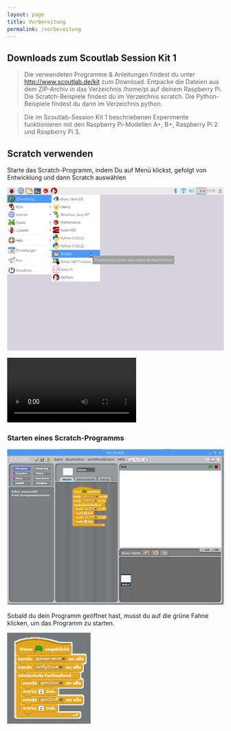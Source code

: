 ```yaml
---
layout: page
title: Vorbereitung
permalink: /vorbereitung
---
```

## Downloads zum Scoutlab Session Kit 1
>Die verwendeten Programme & Anleitungen findest du unter http://www.scoutlab.de/kit zum Download.
Entpacke die Dateien aus dem ZIP-Archiv in das Verzeichnis /home/pi auf deinem Raspberry Pi.
Die Scratch-Beispiele findest du im Verzeichnis scratch.
Die Python-Beispiele findest du dann im Verzeichnis python.

>Die im Scoutlab-Session Kit 1 beschriebenen Experimente funktionieren mit den Raspberry Pi-Modellen A+, B+, Raspberry Pi 2 und Raspberry Pi 3.

## Scratch verwenden
Starte das Scratch-Programm, indem Du auf Menü klickst, gefolgt von Entwicklung und dann Scratch auswählen

![Scratch starten](images/scratch_starten.png)

![Scratch Starten](videos/start_scratch.mp4)


### Starten eines Scratch-Programms

![](images/scratch_oberflaeche.png)

Sobald du dein Programm geöffnet hast, musst du auf die grüne Fahne klicken, um das Programm zu starten.

![Scratch Programm starten](images/scratch_programm_starten.png)
